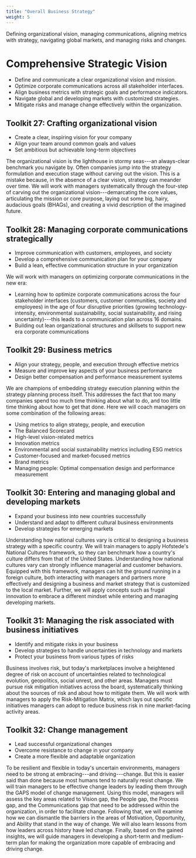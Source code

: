 ```yaml
---
title: "Overall Business Strategy"
weight: 5
---
```


Defining organizational vision, managing communications, aligning metrics with strategy, navigating global markets, and managing risks and changes.

# Comprehensive Strategic Vision

- Define and communicate a clear organizational vision and mission.
- Optimize corporate communications across all stakeholder interfaces.
- Align business metrics with strategic goals and performance indicators.
- Navigate global and developing markets with customized strategies.
- Mitigate risks and manage change effectively within the organization.

## Toolkit 27: Crafting organizational vision

- Create a clear, inspiring vision for your company
- Align your team around common goals and values
- Set ambitious but achievable long-term objectives

The organizational vision is the lighthouse in stormy seas---an always-clear benchmark you navigate by. Often companies jump into the strategy formulation and execution stage without carving out the vision. This is a mistake because, in the absence of a clear vision, strategy can meander over time. We will work with managers systematically through the four-step of carving out the organizational vision---demarcating the core values, articulating the mission or core purpose, laying out some big, hairy, audacious goals (BHAGs), and creating a vivid description of the imagined future.

## Toolkit 28: Managing corporate communications strategically

- Improve communication with customers, employees, and society
- Develop a comprehensive communication plan for your company
- Build a lean, effective communication structure in your organization

We will work with managers on optimizing corporate communications in the new era:

- Learning how to optimize corporate communications across the four stakeholder interfaces (customers, customer communities, society and employees) in the age of four disruptive priorities (growing technology-intensity, environmental sustainability, social sustainability, and rising uncertainty)---this leads to a communication plan across 16 domains.
- Building out lean organizational structures and skillsets to support new era corporate communications

## Toolkit 29: Business metrics

- Align your strategy, people, and execution through effective metrics
- Measure and improve key aspects of your business performance
- Design better compensation and performance measurement systems

We are champions of embedding strategy execution planning within the strategy planning process itself. This addresses the fact that too many companies spend too much time thinking about what to do, and too little time thinking about how to get that done. Here we will coach managers on some combination of the following areas:

- Using metrics to align strategy, people, and execution
- The Balanced Scorecard
- High-level vision-related metrics
- Innovation metrics
- Environmental and social sustainability metrics including ESG metrics
- Customer-focused and market-focused metrics
- Brand metrics
- Managing people: Optimal compensation design and performance measurement

## Toolkit 30: Entering and managing global and developing markets

- Expand your business into new countries successfully
- Understand and adapt to different cultural business environments
- Develop strategies for emerging markets

Understanding how national cultures vary is critical to designing a business strategy with a specific country. We will train managers to apply Hofstede's National Cultures framework, so they can benchmark how a country's culture differs from that of the United States. Understanding how national cultures vary can strongly influence managerial and customer behaviors. Equipped with this framework, managers can hit the ground running in a foreign culture, both interacting with managers and partners more effectively and designing a business and market strategy that is customized to the local market. Further, we will apply concepts such as frugal innovation to embrace a different mindset while entering and managing developing markets.

## Toolkit 31: Managing the risk associated with business initiatives

- Identify and mitigate risks in your business
- Develop strategies to handle uncertainties in technology and markets
- Protect your business from various types of risks

Business involves risk, but today's marketplaces involve a heightened degree of risk on account of uncertainties related to technological evolution, geopolitics, social unrest, and other areas. Managers must pursue risk mitigation initiatives across the board, systematically thinking about the sources of risk and about how to mitigate them. We will work with managers to apply the Risk-Mitigation Matrix, which lays out specific initiatives managers can adopt to reduce business risk in nine market-facing activity areas.

## Toolkit 32: Change management

- Lead successful organizational changes
- Overcome resistance to change in your company
- Create a more flexible and adaptable organization

To be resilient and flexible in today's uncertain environments, managers need to be strong at embracing---and driving---change. But this is easier said than done because most humans tend to naturally resist change. We will train managers to be effective change leaders by leading them through the GAPS model of change management. Using this model, managers will assess the key areas related to Vision gap, the People gap, the Process gap, and the Communications gap that need to be addressed within the organization, in order to facilitate change. Following that, we will examine how we can dismantle the barriers in the areas of Motivation, Opportunity, and Ability that stand in the way of change. We will also learn lessons from how leaders across history have led change. Finally, based on the gained insights, we will guide managers in developing a short-term and medium-term plan for making the organization more capable of embracing and driving change.
